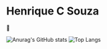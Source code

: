 # Henrique C Souza
👋 

![Anurag's GitHub stats](https://github-readme-stats.vercel.app/api?username=HenriqueCSouzza&show_icons=true&theme=dracula&include_all_commits=true&count_private=true&langs_count=true&show_owner=true&hide=contribs)
![Top Langs](https://github-readme-stats.vercel.app/api/top-langs/?username=HenriqueCSouzza&layout=compact&theme=dracula)
